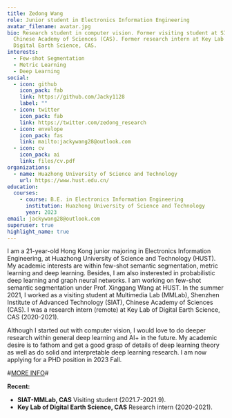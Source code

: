 ```yaml
---
title: Zedong Wang
role: Junior student in Electronics Information Engineering
avatar_filename: avatar.jpg
bio: Research student in computer vision. Former visiting student at SIAT-MMLab,
  Chinese Academy of Sciences (CAS). Former research intern at Key Lab of
  Digital Earth Science, CAS.
interests:
  - Few-shot Segmentation
  - Metric Learning
  - Deep Learning
social:
  - icon: github
    icon_pack: fab
    link: https://github.com/Jacky1128
    label: ""
  - icon: twitter
    icon_pack: fab
    link: https://twitter.com/zedong_research
  - icon: envelope
    icon_pack: fas
    link: mailto:jackywang28@outlook.com
  - icon: cv
    icon_pack: ai
    link: files/cv.pdf
organizations:
  - name: Huazhong University of Science and Technology
    url: https://www.hust.edu.cn/
education:
  courses:
    - course: B.E. in Electronics Information Engineering
      institution: Huazhong University of Science and Technology
      year: 2023
email: jackywang28@outlook.com
superuser: true
highlight_name: true
---
```

I am a 21-year-old Hong Kong junior majoring in Electronics Information Engineering, at Huazhong University of Science and Technology (HUST). My academic interests are within few-shot semantic segmentation, metric learning and deep learning. Besides, I am also insterested in probabilistic deep learning and graph neural networks. I am working on few-shot semantic segmentation under Prof. Xinggang Wang at HUST. In the summer 2021, I worked as a visiting student at Multimedia Lab (MMLab), Shenzhen Institute of Advanced Technology (SIAT), Chinese Academy of Sciences (CAS). I was a research intern (remote) at Key Lab of Digital Earth Science, CAS (2020-2021).

Although I started out with computer vision, I would love to do deeper research within general deep learning and AI+ in the future. My academic desire is to fathom and get a good grasp of details of deep learning theory as well as do solid and interpretable deep learning research.  I am now applying for a PHD position in 2023 Fall.

\#[MORE INFO](https://zedongwang.netlify.app/post/getting-started/)#

**Recent:**

* **SIAT-MMLab, CAS**    Visiting student (2021.7-2021.9).
* **Key Lab of Digital Earth Science, CAS**    Research intern (2020-2021).